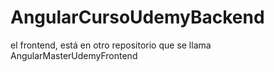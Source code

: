 # AngularCursoUdemyBackend

el frontend, está en otro repositorio que se llama AngularMasterUdemyFrontend
